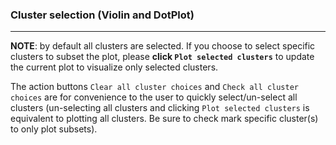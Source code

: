 ### Cluster selection (Violin and DotPlot)
___

__NOTE__: by default all clusters are selected. If you choose to select specific clusters to subset the plot, please __click `Plot selected clusters`__ to update the current plot to visualize only selected clusters.

The action buttons `Clear all cluster choices` and `Check all cluster choices` are for convenience to the user to quickly select/un-select all clusters (un-selecting all clusters and clicking `Plot selected clusters` is equivalent to plotting all clusters. Be sure to check mark specific cluster(s) to only plot subsets).
